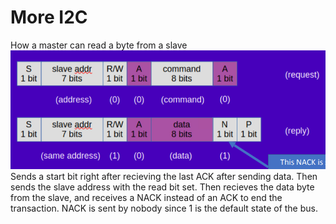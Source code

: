 # More I2C

How a master can read a byte from a slave
![stuff](resources/i2cfollowup.png)
Sends a start bit right after recieving the last ACK after sending data. Then sends the slave address with the read bit set. Then recieves the data byte from the slave, and receives a NACK instead of an ACK to end the transaction. NACK is sent by nobody since 1 is the default state of the bus.